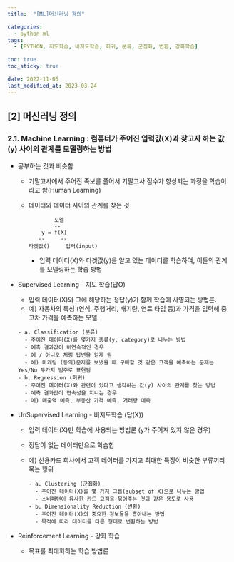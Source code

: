 ```yaml
---
title:  "[ML]머신러닝 정의" 

categories:
  - python-ml
tags:
  - [PYTHON, 지도학습, 비지도학습, 회귀, 분류, 군집화, 변환, 강화학습]

toc: true
toc_sticky: true

date: 2022-11-05
last_modified_at: 2023-03-24
---
```

[2] 머신러닝 정의
---
### 2.1. Machine Learning : 컴퓨터가 주어진 입력값(X)과 찾고자 하는 값(y) 사이의 관계를 모델링하는 방법

- 공부하는 것과 비슷함
  - 기말고사에서 주어진 족보를 풀어서 기말고사 점수가 향상되는 과정을 학습이라고 함(Human Learning)
  - 데이터와 데이터 사이의 관계를 찾는 것

    ```text
            모델
            --
        y = f(X)
       --     -- 
    타겟값()     입력(input)
    ```

    - 입력 데이터(X)와 타겟값(y)을 알고 있는 데이터를 학습하여, 이들의 관계를 모델링하는 학습 방법

- Supervised Learning - 지도 학습(답O)
  - 입력 데이터(X)와 그에 해당하는 정답(y)가 함께 학습에 사영되는 방법론.
  - 예) 자동차의 특성 (연식, 주행거리, 배기량, 연료 타입 등)과 가격을 입력해 중고차 가격을 예측하는 모델.

  ```
  - a. Classification (분류)
    - 주어진 데이터(X)를 몇가지 종류(y, category)로 나누는 방법
    - 예측 결과값이 비연속적인 경우
    - 예 / 아니오 처럼 답변을 얻게 됨
    - 예) 마케팅 (동의)문자를 보냈을 때 구매할 것 같은 고객을 예측하는 문제는 Yes/No 두가지 범주로 표현됨
  - b. Regression (회귀)
    - 주어진 데이터(X)와 관련이 있다고 생각하는 값(y) 사이의 관계를 찾는 방법
    - 예측 결과값이 연속성을 지니는 경우
    - 예) 매출액 예측, 부동산 가격 예측, 거래량 예측
  ```

- UnSupervised Learning - 비지도학습 (답(X))
  - 입력 데이터(X)만 학습에 사용되는 방법론 (y가 주어져 있지 않은 경우)
  - 정답이 없는 데이터만으로 학습함
  - 예) 신용카드 회사에서 고객 데이터를 가지고 최대한 특징이 비슷한 부류끼리 묶는 행위

    ```text
    - a. Clustering (군집화)
      - 주어진 데이터(X)를 몇 가지 그룹(subset of X)으로 나누는 방법
      - 소비패턴이 유사한 카드 고객을 묶어주는 것과 같은 용도로 사용
    - b. Dimensionality Reduction (변환)
      - 주어진 데이터(X)의 중요한 정보들을 뽑아내는 방법
      - 목적에 따라 데이터를 다른 형태로 변환하는 방법
    ```

- Reinforcement Learning - 강화 학습
  - 목표를 최대화하는 학습 방법론